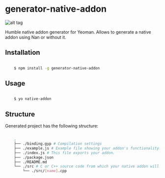 # generator-native-addon

![alt tag](https://raw.githubusercontent.com/bakharevpavel/generator-electron-humble/master/generators/app/templates/dev/app/home/icon.png)

Humble native addon generator for Yeoman. Allows to generate a native addon using Nan or without it.

## Installation

```sh

	$ npm install -g generator-native-addon

```

## Usage

```sh

	$ yo native-addon

```

## Structure

Generated project has the following structure:

```sh

	.
	├── ./binding.gyp # Compilation settings
	├── ./example.js # Example file showing your addon's functionality.
	├── ./index.js # This file exports your addon.
	├── ./package.json
	├── ./README.md
	└── ./src # C or C++ source code from which your native addon will be generated.
	    └── ./src/[name].cpp

```